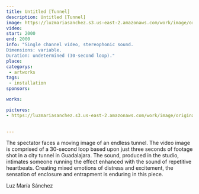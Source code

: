 ```yaml
---
title: Untitled [Tunnel]
description: Untitled [Tunnel]
image: https://luzmariasanchez.s3.us-east-2.amazonaws.com/work/image/original/tunnel_vi01.jpg
video: 
start: 2000
end: 2000
info: "Single channel video, stereophonic sound.
Dimensions: variable.
Duration: undetermined (30-second loop)."
place: 
categorys:
 - artworks
tags:
 - installation
sponsors:

works:

pictures:
- https://luzmariasanchez.s3.us-east-2.amazonaws.com/work/image/original/tunnel_vi01.jpg

 
---
```


The spectator faces a moving image of an endless tunnel. The video image is comprised of a 30-second loop based upon just three seconds of footage shot in a city tunnel in Guadalajara. The sound, produced in the studio, intimates someone running the effect enhanced with the sound of repetitive heartbeats. Creating mixed emotions of distress and excitement, the sensation of enclosure and entrapment is enduring in this piece.

 

Luz María Sánchez
